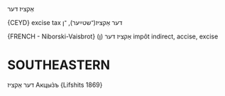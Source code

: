 אַקציז
דער

{CEYD}
excise tax	דער אַקציז(־שטײַער), ־ן

{FRENCH - Niborski-Vaisbrot}
אַקציז דער‏ (ן‏)	impôt indirect, accise, excise

SOUTHEASTERN
==============

דער אַקציז Акцы́зъ {Lifshits 1869}